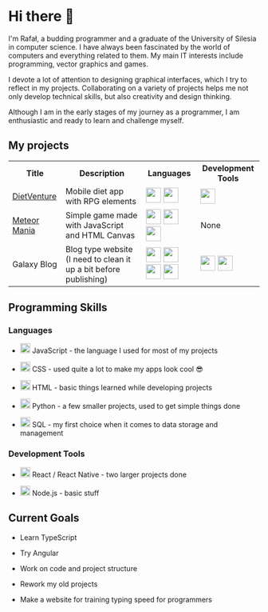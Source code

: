 # Hi there 👋

I'm Rafał, a budding programmer and a graduate of the University of Silesia in computer science. I have always been fascinated by the world of computers and everything related to them. My main IT interests include programming, vector graphics and games.

I devote a lot of attention to designing graphical interfaces, which I try to reflect in my projects. Collaborating on a variety of projects helps me not only develop technical skills, but also creativity and design thinking.

Although I am in the early stages of my journey as a programmer, I am enthusiastic and ready to learn and challenge myself.

## My projects

<table>
    <tr>
        <th>Title</th>    
        <th>Description</th>    
        <th>Languages</th> 
        <th>Development Tools</th>
    </tr>
    <tr>
        <td>
            <a href="https://github.com/ravkaleta/dietventure-preview">
                DietVenture
            </a>     
        </td>   
        <td>Mobile diet app with RPG elements</td>       
        <td>
            <img src="https://cdn.jsdelivr.net/gh/devicons/devicon@latest/icons/javascript/javascript-original.svg" width=30 />
            <img src="https://cdn.jsdelivr.net/gh/devicons/devicon@latest/icons/sqlite/sqlite-original.svg" width=30>
        </td>
        <td>
            <img src="https://cdn.jsdelivr.net/gh/devicons/devicon@latest/icons/react/react-original.svg" width=30 />
        </td>
    </tr>
    <tr>
        <td>
            <a href="https://github.com/ravkaleta/meteormania">
                Meteor Mania
            </a>
        </td>   
        <td>Simple game made with JavaScript and HTML Canvas</td>       
        <td>
            <img src="https://cdn.jsdelivr.net/gh/devicons/devicon@latest/icons/html5/html5-original.svg" width=30/>
            <img src="https://cdn.jsdelivr.net/gh/devicons/devicon@latest/icons/css3/css3-original.svg" width=30/>
            <img src="https://cdn.jsdelivr.net/gh/devicons/devicon@latest/icons/javascript/javascript-original.svg" width=30 />
        </td>
        <td>
            None
        </td>
    </tr>
    <tr>
        <td>Galaxy Blog</td>   
        <td>Blog type website (I need to clean it up a bit before publishing)</td>       
        <td>
            <img src="https://cdn.jsdelivr.net/gh/devicons/devicon@latest/icons/html5/html5-original.svg" width=30/>
            <img src="https://cdn.jsdelivr.net/gh/devicons/devicon@latest/icons/css3/css3-original.svg" width=30/>
            <img src="https://cdn.jsdelivr.net/gh/devicons/devicon@latest/icons/javascript/javascript-original.svg" width=30 />
            <img src="https://cdn.jsdelivr.net/gh/devicons/devicon@latest/icons/sqldeveloper/sqldeveloper-original.svg" width=30>
        </td>
        <td>
            <img src="https://cdn.jsdelivr.net/gh/devicons/devicon@latest/icons/react/react-original.svg" width=30 />
            <img src="https://cdn.jsdelivr.net/gh/devicons/devicon@latest/icons/nodejs/nodejs-plain-wordmark.svg" width=30/>
        </td>
    </tr>
</table>

## Programming Skills

### Languages

- <img src="https://cdn.jsdelivr.net/gh/devicons/devicon@latest/icons/javascript/javascript-original.svg" width=20 /> JavaScript - the language I used for most of my projects

- <img src="https://cdn.jsdelivr.net/gh/devicons/devicon@latest/icons/css3/css3-original.svg" width=20/> CSS - used quite a lot to make my apps look cool :sunglasses:

- <img src="https://cdn.jsdelivr.net/gh/devicons/devicon@latest/icons/html5/html5-original.svg" width=20/> HTML - basic things learned while developing projects

- <img src="https://cdn.jsdelivr.net/gh/devicons/devicon@latest/icons/python/python-original.svg" width=20/> Python - a few smaller projects, used to get simple things done

- <img src="https://cdn.jsdelivr.net/gh/devicons/devicon@latest/icons/sqldeveloper/sqldeveloper-original.svg" width=20> SQL - my first choice when it comes to data storage and management          

### Development Tools

- <img src="https://cdn.jsdelivr.net/gh/devicons/devicon@latest/icons/react/react-original.svg" width=20 /> React / React Native - two larger projects done

- <img src="https://cdn.jsdelivr.net/gh/devicons/devicon@latest/icons/nodejs/nodejs-plain-wordmark.svg" width=20/> Node.js - basic stuff

## Current Goals

- Learn TypeScript

- Try Angular

- Work on code and project structure

- Rework my old projects

- Make a website for training typing speed for programmers

